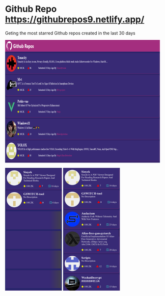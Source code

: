 # Github Repo https://githubrepos9.netlify.app/
Geting the most starred Github repos created in the last 30 days

<img height="400" src="./screen_shots/sc1.png">
<p>
  <img height="400" src="./screen_shots/sc2.png"> 
  <img height="400" src="./screen_shots/sc3.png">
</p>

